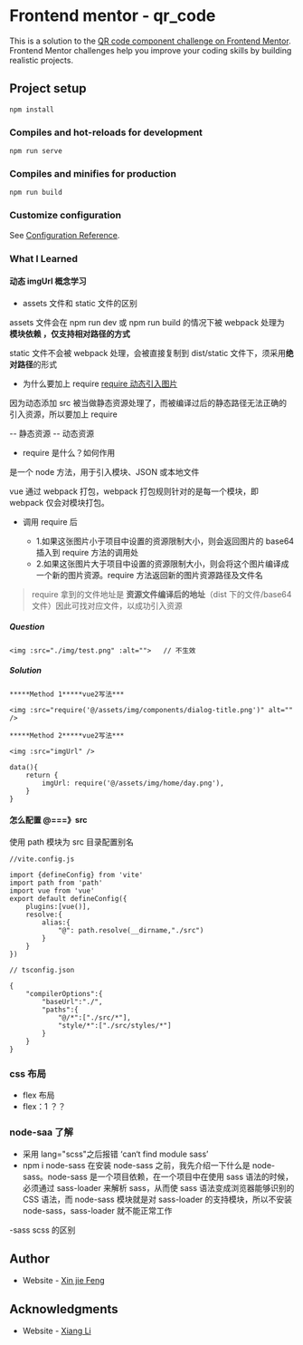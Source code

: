 # Frontend mentor - qr_code

This is a solution to the [QR code component challenge on Frontend Mentor](https://www.frontendmentor.io/challenges/qr-code-component-iux_sIO_H). Frontend Mentor challenges help you improve your coding skills by building realistic projects.

## Project setup

```
npm install
```

### Compiles and hot-reloads for development

```
npm run serve
```

### Compiles and minifies for production

```
npm run build
```

### Customize configuration

See [Configuration Reference](https://cli.vuejs.org/config/).

### What I Learned

#### 动态 imgUrl 概念学习

- assets 文件和 static 文件的区别

assets 文件会在 npm run dev 或 npm run build 的情况下被 webpack 处理为 **模块依赖 ，仅支持相对路径的方式**

static 文件不会被 webpack 处理，会被直接复制到 dist/static 文件下，须采用**绝对路径**的形式

- 为什么要加上 require [require 动态引入图片](https://blog.csdn.net/longxiaobao123/article/details/130440099)

因为动态添加 src 被当做静态资源处理了，而被编译过后的静态路径无法正确的引入资源，所以要加上 require

-- 静态资源
-- 动态资源

- require 是什么？如何作用

是一个 node 方法，用于引入模块、JSON 或本地文件

vue 通过 webpack 打包，webpack 打包规则针对的是每一个模块，即 webpack 仅会对模块打包。

- 调用 require 后

  - 1.如果这张图片小于项目中设置的资源限制大小，则会返回图片的 base64 插入到 require 方法的调用处
  - 2.如果这张图片大于项目中设置的资源限制大小，则会将这个图片编译成一个新的图片资源。require 方法返回新的图片资源路径及文件名

> require 拿到的文件地址是 **资源文件编译后的地址**（dist 下的文件/base64 文件）因此可找对应文件，以成功引入资源

##### Question

```
<img :src="./img/test.png" :alt="">   // 不生效

```

##### Solution

```
*****Method 1*****vue2写法***

<img :src="require('@/assets/img/components/dialog-title.png')" alt="" />

*****Method 2*****vue2写法***

<img :src="imgUrl" />

data(){
    return {
        imgUrl: require('@/assets/img/home/day.png'),
    }
}

```

#### 怎么配置 @===》src

使用 path 模块为 src 目录配置别名

```
//vite.config.js

import {defineConfig} from 'vite'
import path from 'path'
import vue from 'vue'
export default defineConfig({
    plugins:[vue()],
    resolve:{
        alias:{
            "@": path.resolve(__dirname,"./src")
        }
    }
})

// tsconfig.json

{
    "compilerOptions":{
        "baseUrl":"./",
        "paths":{
            "@/*":["./src/*"],
            "style/*":["./src/styles/*"]
        }
    }
}

```

### css 布局

- flex 布局
- flex：1 ？？

### node-saa 了解

- 采用 lang="scss"之后报错 ‘can‘t find module sass’
- npm i node-sass
  在安装 node-sass 之前，我先介绍一下什么是 node-sass。node-sass 是一个项目依赖，在一个项目中在使用 sass 语法的时候，必须通过 sass-loader 来解析 sass，从而使 sass 语法变成浏览器能够识别的 CSS 语法，而 node-sass 模块就是对 sass-loader 的支持模块，所以不安装 node-sass，sass-loader 就不能正常工作

-sass scss 的区别

## Author

- Website - [Xin jie Feng](https://github.com/calmfff/frontendment_repo)

## Acknowledgments

- Website - [Xiang Li](https://github.com/LixiangHello)